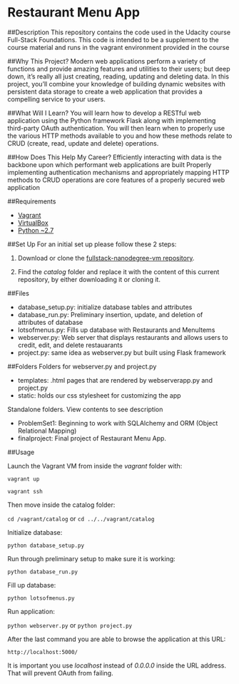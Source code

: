 # Restaurant Menu App

##Description
This repository contains the code used in the Udacity course Full-Stack Foundations. This code is intended to be a supplement to the course material and runs in the vagrant environment provided in the course

##Why This Project?
Modern web applications perform a variety of functions and provide amazing features and utilities to their users; but deep down, it’s really all just creating, reading, updating and deleting data. In this project, you’ll combine your knowledge of building dynamic websites with persistent data storage to create a web application that provides a compelling service to your users.

##What Will I Learn?
You will learn how to develop a RESTful web application using the Python framework Flask along with implementing third-party OAuth authentication. You will then learn when to properly use the various HTTP methods available to you and how these methods relate to CRUD (create, read, update and delete) operations.

##How Does This Help My Career?
Efficiently interacting with data is the backbone upon which performant web applications are built
Properly implementing authentication mechanisms and appropriately mapping HTTP methods to CRUD operations are core features of a properly secured web application

##Requirements
- [Vagrant](https://www.vagrantup.com/)
- [VirtualBox](https://www.virtualbox.org/)
- [Python ~2.7](https://www.python.org/)


##Set Up
For an initial set up please follow these 2 steps:

1. Download or clone the [fullstack-nanodegree-vm repository](https://github.com/udacity/fullstack-nanodegree-vm).

2. Find the *catalog* folder and replace it with the content of this current repository, by either downloading it or cloning it.

##Files
- database_setup.py: initialize database tables and attributes
- database_run.py: Preliminary insertion, update, and deletion of attributes of database
- lotsofmenus.py: Fills up database with Restaurants and MenuItems
- webserver.py: Web server that displays restaurants and allows users to credit, edit, and delete restauarants
- project.py: same idea as webserver.py but built using Flask framework

##Folders
Folders for webserver.py and project.py 
- templates: .html pages that are rendered by webserverapp.py and project.py
- static: holds our css stylesheet for customizing the app

Standalone folders. View contents to see description
- ProblemSet1: Beginning to work with SQLAlchemy and ORM (Object Relational Mapping)
- finalproject: Final project of Restaurant Menu App. 


##Usage

Launch the Vagrant VM from inside the *vagrant* folder with:

`vagrant up`

`vagrant ssh`

Then move inside the catalog folder:

`cd /vagrant/catalog` or `cd ../../vagrant/catalog`

Initialize database:

`python database_setup.py`

Run through preliminary setup to make sure it is working:

`python database_run.py`

Fill up database: 

`python lotsofmenus.py`

Run application:

`python webserver.py` or `python project.py`

After the last command you are able to browse the application at this URL:

`http://localhost:5000/`

It is important you use *localhost* instead of *0.0.0.0* inside the URL address. That will prevent OAuth from failing.

